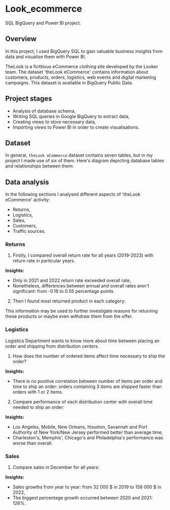 # Look_ecommerce
SQL BigQuery and Power BI project.

## Overview
In this project, I used BigQuery SQL to gain valuable business insights from data and visualise them with Power BI.

TheLook is a fictitious eCommerce clothing site developed by the Looker team. The dataset 'theLook eCommerce' contains information about customers, products, orders, logistics, web events and digital marketing campaigns. This dataset is available in BigQuery Public Data.

## Project stages
- Analysis of database schema,
- Writing SQL queries in Google BigQuery to extract data,
- Creating views to store necessary data,
- Importing views to Power BI in order to create visualisations.

## Dataset
In general, `theLook eCommerce` dataset contains seven tables, but in my project I made use of six of them.
Here's diagram depicting database tables and relationships between them:

## Data analysis 
In the following sections I analysed different aspects of 'theLook eCommerce' activity: 
- Returns,
- Logistics,
- Sales,
- Customers,
- Traffic sources.

### Returns
1. Firstly, I compared overall return rate for all years (2019-2023) with return rate in particular years.

**Insights:**
- Only in 2021 and 2022 return rate exceeded overall rate,
- Nonetheless, differences between annual and overall rates aren't significant: from -0.18 to 0.55 percentage points.

2. Then I found most returned product in each category:

This information may be used to further investigate reasons for returning these products or maybe even withdraw them from the offer.

### Logistics
Logistics Department wants to know more about time between placing an order and shipping from distribution centers.

1. How does the number of ordered items affect time necessary to ship the order?

**Insights:**
- There is no positive correlation between number of items per order and time to ship an order: orders containing 3 items are shipped faster than orders with 1 or 2 items.

2. Compare performance of each distribution center with overall time needed to ship an order:

**Insights:**
- Los Angeles, Mobile, New Orleans, Houston, Savannah and Port Authority of New York/New Jersey performed better than average time,
- Charleston's, Memphis', Chicago's and Philadelphia's performance was worse than overall.

### Sales
1. Compare sales in December for all years:

**Insights:**
- Sales growths from year to year: from 32 000 $ in 2019 to 158 000 $ in 2022,
- The biggest percentage growth occurred between 2020 and 2021: 126%.

 ### 
